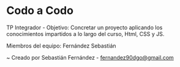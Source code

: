 # Codo a Codo

TP Integrador - 
Objetivo:
Concretar un proyecto aplicando los conocimientos impartidos a lo largo del curso, Html, CSS y JS.


Miembros del equipo:
Fernández Sebastián

~ Creado por Sebastián Fernández - fernandez90dgo@gmail.com

